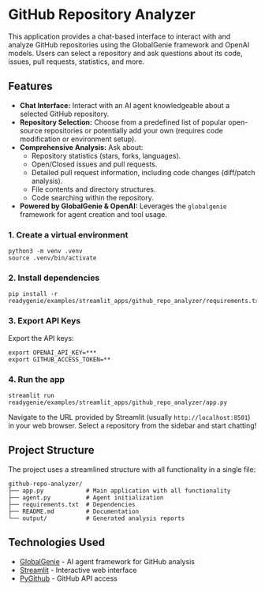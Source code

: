 # GitHub Repository Analyzer

This application provides a chat-based interface to interact with and analyze GitHub repositories using the GlobalGenie framework and OpenAI models. Users can select a repository and ask questions about its code, issues, pull requests, statistics, and more.

## Features

- **Chat Interface:** Interact with an AI agent knowledgeable about a selected GitHub repository.
- **Repository Selection:** Choose from a predefined list of popular open-source repositories or potentially add your own (requires code modification or environment setup).
- **Comprehensive Analysis:** Ask about:
  - Repository statistics (stars, forks, languages).
  - Open/Closed issues and pull requests.
  - Detailed pull request information, including code changes (diff/patch analysis).
  - File contents and directory structures.
  - Code searching within the repository.
- **Powered by GlobalGenie & OpenAI:** Leverages the `globalgenie` framework for agent creation and tool usage.

### 1. Create a virtual environment

```shell
python3 -m venv .venv
source .venv/bin/activate
```

### 2. Install dependencies

```shell
pip install -r readygenie/examples/streamlit_apps/github_repo_analyzer/requirements.txt
```

### 3. Export API Keys

Export the API keys:

```shell
export OPENAI_API_KEY=***
export GITHUB_ACCESS_TOKEN=**
```

### 4. Run the app

```shell
streamlit run readygenie/examples/streamlit_apps/github_repo_analyzer/app.py
```

Navigate to the URL provided by Streamlit (usually `http://localhost:8501`) in your web browser. Select a repository from the sidebar and start chatting!

## Project Structure

The project uses a streamlined structure with all functionality in a single file:

```
github-repo-analyzer/
├── app.py            # Main application with all functionality
├── agent.py          # Agent initialization
├── requirements.txt  # Dependencies
├── README.md         # Documentation
└── output/           # Generated analysis reports
```

## Technologies Used

- [GlobalGenie](https://docs.globalgenie.com) - AI agent framework for GitHub analysis
- [Streamlit](https://streamlit.io/) - Interactive web interface
- [PyGithub](https://pygithub.readthedocs.io/) - GitHub API access
